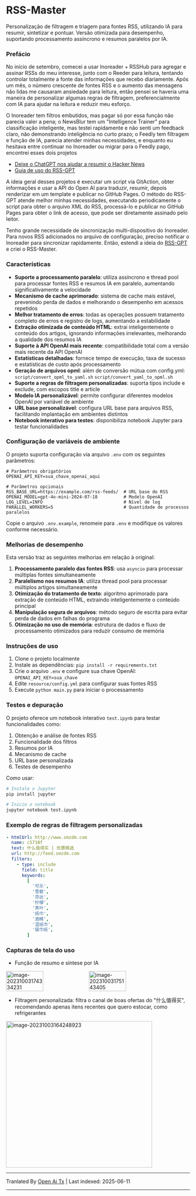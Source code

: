 # RSS-Master

Personalização de filtragem e triagem para fontes RSS, utilizando IA para resumir, sintetizar e pontuar. Versão otimizada para desempenho, suportando processamento assíncrono e resumos paralelos por IA.

### Prefácio

No início de setembro, comecei a usar Inoreader + RSSHub para agregar e assinar RSSs do meu interesse, junto com o Reeder para leitura, tentando controlar totalmente a fonte das informações que recebo diariamente. Após um mês, o número crescente de fontes RSS e o aumento das mensagens não lidas me causaram ansiedade para leitura, então pensei se haveria uma maneira de personalizar algumas regras de filtragem, preferencialmente com IA para ajudar na leitura e reduzir meu esforço.

O Inoreader tem filtros embutidos, mas pagar só por essa função não parecia valer a pena; o NewsBlur tem um "Intelligence Trainer" para classificação inteligente, mas testei rapidamente e não senti um feedback claro, não demonstrando inteligência no curto prazo; o Feedly tem filtragem e função de IA, parecia atender minhas necessidades, e enquanto eu hesitava entre continuar no Inoreader ou migrar para o Feedly pago, encontrei esses dois projetos

- [Deixe o ChatGPT nos ajudar a resumir o Hacker News](https://blog.betacat.io/post/2023/06/summarize-hacker-news-by-chatgpt/)
- [Guia de uso do RSS-GPT](http://yinan.me/rss-gpt-manual-zh.html)

A ideia geral desses projetos é executar um script via GitAction, obter informações e usar a API do Open AI para traduzir, resumir, depois renderizar em um template e publicar no GitHub Pages. O método do RSS-GPT atende melhor minhas necessidades, executando periodicamente o script para obter o arquivo XML do RSS, processá-lo e publicar no GitHub Pages para obter o link de acesso, que pode ser diretamente assinado pelo leitor.

Tenho grande necessidade de sincronização multi-dispositivo do Inoreader. Para novos RSS adicionados no arquivo de configuração, preciso notificar o Inoreader para sincronizar rapidamente. Então, estendi a ideia do [RSS-GPT](https://github.com/yinan-c/) e criei o RSS-Master.

### Características

- **Suporte a processamento paralelo**: utiliza assíncrono e thread pool para processar fontes RSS e resumos IA em paralelo, aumentando significativamente a velocidade
- **Mecanismo de cache aprimorado**: sistema de cache mais estável, prevenindo perda de dados e melhorando o desempenho em acessos repetidos
- **Melhor tratamento de erros**: todas as operações possuem tratamento completo de erros e registro de logs, aumentando a estabilidade
- **Extração otimizada de conteúdo HTML**: extrai inteligentemente o conteúdo dos artigos, ignorando informações irrelevantes, melhorando a qualidade dos resumos IA
- **Suporte à API OpenAI mais recente**: compatibilidade total com a versão mais recente da API OpenAI
- **Estatísticas detalhadas**: fornece tempo de execução, taxa de sucesso e estatísticas de custo após processamento
- **Geração de arquivos opml**: além de conversão mútua com config.yml: `script/convert_opml_to_yaml.sh` `script/convert_yaml_to_opml.sh`
- **Suporte a regras de filtragem personalizadas**: suporta tipos include e exclude, com escopos title e article
- **Modelo IA personalizável**: permite configurar diferentes modelos OpenAI por variável de ambiente
- **URL base personalizável**: configura URL base para arquivos RSS, facilitando implantação em ambientes distintos
- **Notebook interativo para testes**: disponibiliza notebook Jupyter para testar funcionalidades

### Configuração de variáveis de ambiente

O projeto suporta configuração via arquivo `.env` com os seguintes parâmetros:

```
# Parâmetros obrigatórios
OPENAI_API_KEY=sua_chave_openai_aqui

# Parâmetros opcionais
RSS_BASE_URL=https://example.com/rss-feeds/  # URL base do RSS
OPENAI_MODEL=gpt-4o-mini-2024-07-18          # Modelo OpenAI
LOG_LEVEL=INFO                               # Nível de log
PARALLEL_WORKERS=5                           # Quantidade de processos paralelos
```

Copie o arquivo `.env.example`, renomeie para `.env` e modifique os valores conforme necessário.

### Melhorias de desempenho

Esta versão traz as seguintes melhorias em relação à original:

1. **Processamento paralelo das fontes RSS**: usa `asyncio` para processar múltiplas fontes simultaneamente
2. **Paralelismo nos resumos IA**: utiliza thread pool para processar múltiplos artigos simultaneamente
3. **Otimização do tratamento de texto**: algoritmo aprimorado para extração de conteúdo HTML, extraindo inteligentemente o conteúdo principal
4. **Manipulação segura de arquivos**: método seguro de escrita para evitar perda de dados em falhas do programa
5. **Otimização no uso de memória**: estrutura de dados e fluxo de processamento otimizados para reduzir consumo de memória

### Instruções de uso

1. Clone o projeto localmente  
2. Instale as dependências: `pip install -r requirements.txt`  
3. Crie o arquivo `.env` e configure sua chave OpenAI: `OPENAI_API_KEY=sua_chave`  
4. Edite `resource/config.yml` para configurar suas fontes RSS  
5. Execute `python main.py` para iniciar o processamento  

### Testes e depuração

O projeto oferece um notebook interativo `test.ipynb` para testar funcionalidades como:

1. Obtenção e análise de fontes RSS  
2. Funcionalidade dos filtros  
3. Resumos por IA  
4. Mecanismo de cache  
5. URL base personalizada  
6. Testes de desempenho  

Como usar:

```bash
# Instale o Jupyter
pip install jupyter

# Inicie o notebook
jupyter notebook test.ipynb
```

### Exemplo de regras de filtragem personalizadas

```yaml
- htmlUrl: http://www.smzdm.com
  name: c5738f
  text: 什么值得买 | 优惠精选
  url: http://feed.smzdm.com
  filters:
    - type: include
      field: title
      keywords:
        [
          '可乐',
          '雪碧',
          '芬达',
          '柠檬',
          '茶叶',
          '纸巾',
          '酒精',
          '湿纸巾',
          '餐巾纸',
        ]
```

### Capturas de tela do uso

- Função de resumo e síntese por IA

<div style="display: flex;">
    <img src="https://raw.githubusercontent.com/TD21forever/RSS-Master/main/typora/202310031757486.png" alt="image-20231003174334231" style="width: 45%;">
    <img src="https://raw.githubusercontent.com/TD21forever/RSS-Master/main/typora/202310031757686.png" alt="image-20231003175143405" style="width: 45%;">
</div>

- Filtragem personalizada: filtra o canal de boas ofertas do "什么值得买", recomendando apenas itens recentes que quero estocar, como refrigerantes

<img src="https://raw.githubusercontent.com/TD21forever/RSS-Master/main/typora/%E4%BB%80%E4%B9%88%E5%80%BC%E5%BE%97%E4%B9%B0-%E6%B1%BD%E6%B0%B4.png" alt="image-20231003164248923" style="width: 400px; height: 400px;" />

---

Tranlated By [Open Ai Tx](https://github.com/OpenAiTx/OpenAiTx) | Last indexed: 2025-06-11

---